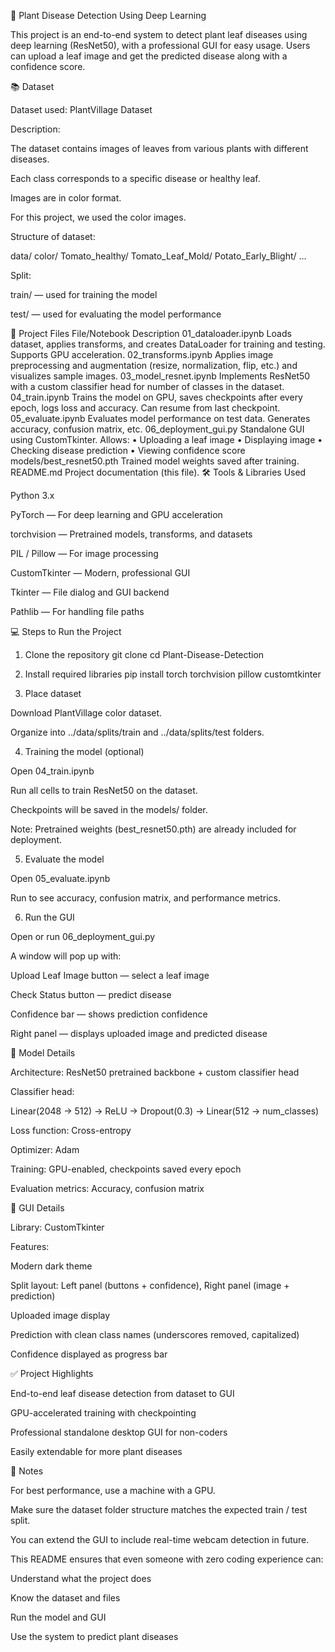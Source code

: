 🌿 Plant Disease Detection Using Deep Learning

This project is an end-to-end system to detect plant leaf diseases using deep learning (ResNet50), with a professional GUI for easy usage. Users can upload a leaf image and get the predicted disease along with a confidence score.

📚 Dataset

Dataset used: PlantVillage Dataset

Description:

The dataset contains images of leaves from various plants with different diseases.

Each class corresponds to a specific disease or healthy leaf.

Images are in color format.

For this project, we used the color images.

Structure of dataset:

data/
    color/
        Tomato_healthy/
        Tomato_Leaf_Mold/
        Potato_Early_Blight/
        ...


Split:

train/ — used for training the model

test/ — used for evaluating the model performance

📂 Project Files
File/Notebook	Description
01_dataloader.ipynb	Loads dataset, applies transforms, and creates DataLoader for training and testing. Supports GPU acceleration.
02_transforms.ipynb	Applies image preprocessing and augmentation (resize, normalization, flip, etc.) and visualizes sample images.
03_model_resnet.ipynb	Implements ResNet50 with a custom classifier head for number of classes in the dataset.
04_train.ipynb	Trains the model on GPU, saves checkpoints after every epoch, logs loss and accuracy. Can resume from last checkpoint.
05_evaluate.ipynb	Evaluates model performance on test data. Generates accuracy, confusion matrix, etc.
06_deployment_gui.py	Standalone GUI using CustomTkinter. Allows:
• Uploading a leaf image
• Displaying image
• Checking disease prediction
• Viewing confidence score
models/best_resnet50.pth	Trained model weights saved after training.
README.md	Project documentation (this file).
🛠 Tools & Libraries Used

Python 3.x

PyTorch — For deep learning and GPU acceleration

torchvision — Pretrained models, transforms, and datasets

PIL / Pillow — For image processing

CustomTkinter — Modern, professional GUI

Tkinter — File dialog and GUI backend

Pathlib — For handling file paths

💻 Steps to Run the Project
1. Clone the repository
git clone <your-repo-url>
cd Plant-Disease-Detection

2. Install required libraries
pip install torch torchvision pillow customtkinter

3. Place dataset

Download PlantVillage color dataset.

Organize into ../data/splits/train and ../data/splits/test folders.

4. Training the model (optional)

Open 04_train.ipynb

Run all cells to train ResNet50 on the dataset.

Checkpoints will be saved in the models/ folder.

Note: Pretrained weights (best_resnet50.pth) are already included for deployment.

5. Evaluate the model

Open 05_evaluate.ipynb

Run to see accuracy, confusion matrix, and performance metrics.

6. Run the GUI

Open or run 06_deployment_gui.py

A window will pop up with:

Upload Leaf Image button — select a leaf image

Check Status button — predict disease

Confidence bar — shows prediction confidence

Right panel — displays uploaded image and predicted disease

🧠 Model Details

Architecture: ResNet50 pretrained backbone + custom classifier head

Classifier head:

Linear(2048 -> 512) → ReLU → Dropout(0.3) → Linear(512 -> num_classes)


Loss function: Cross-entropy

Optimizer: Adam

Training: GPU-enabled, checkpoints saved every epoch

Evaluation metrics: Accuracy, confusion matrix

🎨 GUI Details

Library: CustomTkinter

Features:

Modern dark theme

Split layout: Left panel (buttons + confidence), Right panel (image + prediction)

Uploaded image display

Prediction with clean class names (underscores removed, capitalized)

Confidence displayed as progress bar

✅ Project Highlights

End-to-end leaf disease detection from dataset to GUI

GPU-accelerated training with checkpointing

Professional standalone desktop GUI for non-coders

Easily extendable for more plant diseases

📌 Notes

For best performance, use a machine with a GPU.

Make sure the dataset folder structure matches the expected train / test split.

You can extend the GUI to include real-time webcam detection in future.

This README ensures that even someone with zero coding experience can:

Understand what the project does

Know the dataset and files

Run the model and GUI

Use the system to predict plant diseases
